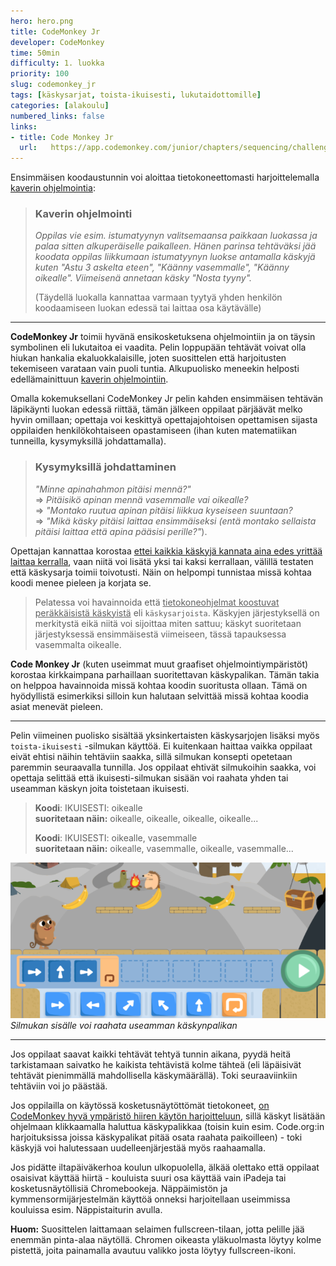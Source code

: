 ```yaml
---
hero: hero.png
title: CodeMonkey Jr
developer: CodeMonkey
time: 50min
difficulty: 1. luokka
priority: 100
slug: codemonkey_jr
tags: [käskysarjat, toista-ikuisesti, lukutaidottomille]
categories: [alakoulu]
numbered_links: false
links:
- title: Code Monkey Jr
  url:   https://app.codemonkey.com/junior/chapters/sequencing/challenges/1
---
```


Ensimmäisen koodaustunnin voi aloittaa tietokoneettomasti harjoittelemalla <u>kaverin ohjelmointia</u>:

> ### Kaverin ohjelmointi
> *Oppilas vie esim. istumatyynyn valitsemaansa paikkaan luokassa ja palaa sitten alkuperäiselle paikalleen. Hänen parinsa tehtäväksi jää koodata oppilas liikkumaan istumatyynyn luokse antamalla käskyjä kuten "Astu 3 askelta eteen", "Käänny vasemmalle", "Käänny oikealle". Viimeisenä annetaan käsky "Nosta tyyny".*
>
> (Täydellä luokalla kannattaa varmaan tyytyä yhden henkilön koodaamiseen luokan edessä tai laittaa osa käytävälle)

---

**CodeMonkey Jr** toimii hyvänä ensikosketuksena ohjelmointiin ja on täysin symbolinen eli lukutaitoa ei vaadita. Pelin loppupään tehtävät voivat olla hiukan hankalia ekaluokkalaisille, joten suosittelen että harjoitusten tekemiseen varataan vain puoli tuntia. Alkupuolisko meneekin helposti edellämainittuun  <u>kaverin ohjelmointiin</u>.

Omalla kokemuksellani CodeMonkey Jr pelin kahden ensimmäisen tehtävän läpikäynti luokan edessä riittää, tämän jälkeen oppilaat pärjäävät melko hyvin omillaan; opettaja voi keskittyä opettajajohtoisen opettamisen sijasta oppilaiden henkilökohtaiseen opastamiseen (ihan  kuten matematiikan tunneilla, kysymyksillä johdattamalla).





> ### Kysymyksillä johdattaminen
> *"Minne apinahahmon pitäisi mennä?"* \
> => *Pitäisikö apinan mennä vasemmalle vai oikealle?*\
> => *"Montako ruutua apinan pitäisi liikkua kyseiseen suuntaan?*\
> => *"Mikä käsky pitäisi laittaa ensimmäiseksi (entä montako sellaista pitäisi laittaa että apina pääsisi perille?"*).

Opettajan kannattaa korostaa <u>ettei kaikkia käskyjä kannata aina edes yrittää laittaa kerralla</u>, vaan niitä voi lisätä yksi tai kaksi kerrallaan, välillä testaten että käskysarja toimii toivotusti. Näin on helpompi tunnistaa missä kohtaa koodi menee pieleen ja korjata se.

> Pelatessa voi havainnoida että <u>tietokoneohjelmat koostuvat peräkkäisistä käskyistä</u> eli `käskysarjoista`. Käskyjen järjestyksellä on merkitystä eikä niitä voi sijoittaa miten sattuu; käskyt suoritetaan järjestyksessä ensimmäisestä viimeiseen, tässä tapauksessa vasemmalta oikealle.

**Code Monkey Jr** (kuten useimmat muut graafiset ohjelmointiympäristöt) korostaa kirkkaimpana parhaillaan suoritettavan käskypalikan. Tämän takia on helppoa havainnoida missä kohtaa koodin suoritusta ollaan. Tämä on hyödyllistä esimerkiksi silloin kun halutaan selvittää missä kohtaa koodia asiat menevät pieleen.

---

Pelin viimeinen puolisko sisältää yksinkertaisten käskysarjojen lisäksi myös `toista-ikuisesti` -silmukan käyttöä. Ei kuitenkaan haittaa vaikka oppilaat eivät ehtisi näihin tehtäviin saakka, sillä silmukan konsepti opetetaan paremmin seuraavalla tunnilla. Jos oppilaat ehtivät silmukoihin saakka, voi opettaja selittää että ikuisesti-silmukan sisään voi raahata yhden tai useamman käskyn joita toistetaan ikuisesti.

> **Koodi**: IKUISESTI: oikealle\
> **suoritetaan näin:** oikealle, oikealle, oikealle, oikealle...
>
> **Koodi**: IKUISESTI: oikealle, vasemmalle\
> **suoritetaan näin:** oikealle, vasemmalle, oikealle, vasemmalle...



![Silmukan sisällä voi olla useampi käsky](kaskysarja_silmukassa.png)
*Silmukan sisälle voi raahata useamman käskynpalikan*


---

Jos oppilaat saavat kaikki tehtävät tehtyä tunnin aikana, pyydä heitä tarkistamaan saivatko he kaikista tehtävistä kolme tähteä (eli läpäisivät tehtävät pienimmällä mahdollisella käskymäärällä). Toki seuraaviinkiin tehtäviin voi jo päästää.

Jos oppilailla on käytössä kosketusnäytöttömät tietokoneet, <u>on CodeMonkey hyvä ympäristö hiiren käytön harjoitteluun</u>, sillä käskyt lisätään ohjelmaan klikkaamalla haluttua käskypalikkaa (toisin kuin esim. Code.org:in harjoituksissa joissa käskypalikat pitää osata raahata paikoilleen) - toki käskyjä voi halutessaan uudelleenjärjestää myös raahaamalla.

Jos pidätte iltapäiväkerhoa koulun ulkopuolella, älkää olettako että oppilaat osaisivat käyttää hiirtä - kouluista suuri osa käyttää vain iPadeja tai kosketusnäytöllisiä Chromebookeja. Näppäimistön ja kymmensormijärjestelmän käyttöä onneksi harjoitellaan useimmissa kouluissa esim. Näppistaiturin avulla.

**Huom:** Suosittelen laittamaan selaimen fullscreen-tilaan, jotta pelille jää enemmän pinta-alaa näytöllä. Chromen oikeasta yläkuolmasta löytyy kolme pistettä, joita painamalla avautuu valikko josta löytyy fullscreen-ikoni.
